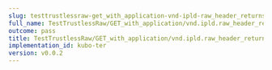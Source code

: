 ```yaml
---
slug: testtrustlessraw-get_with_application-vnd-ipld-raw_header_returns_a_raw_block
full_name: TestTrustlessRaw/GET_with_application/vnd.ipld.raw_header_returns_a_raw_block
outcome: pass
title: TestTrustlessRaw/GET_with_application/vnd.ipld.raw_header_returns_a_raw_block
implementation_id: kubo-ter
version: v0.0.2
---
```


